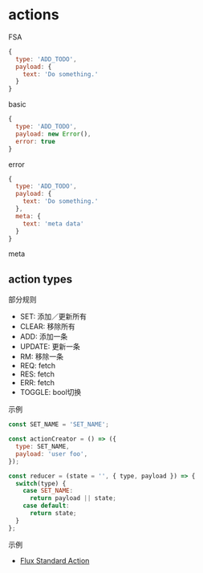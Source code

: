 # actions

FSA

~~~javascript
{
  type: 'ADD_TODO',
  payload: {
    text: 'Do something.'  
  }
}
~~~

basic

~~~javascript
{
  type: 'ADD_TODO',
  payload: new Error(),
  error: true
}
~~~

error

~~~javascript
{
  type: 'ADD_TODO',
  payload: {
    text: 'Do something.'  
  },
  meta: {
    text: 'meta data'
  }
}
~~~

meta

## action types

部分规则

+ SET: 添加／更新所有
+ CLEAR: 移除所有
+ ADD: 添加一条
+ UPDATE: 更新一条
+ RM: 移除一条
+ REQ: fetch
+ RES: fetch
+ ERR: fetch
+ TOGGLE: bool切换

示例

~~~javascript
const SET_NAME = 'SET_NAME';

const actionCreator = () => ({
  type: SET_NAME,
  payload: 'user foo',
});

const reducer = (state = '', { type, payload }) => {
  switch(type) {
    case SET_NAME:
      return payload || state;
    case default:
      return state;
  }
};
~~~

示例

+ [Flux Standard Action](https://github.com/redux-utilities/flux-standard-action "Flux Standard Action")
